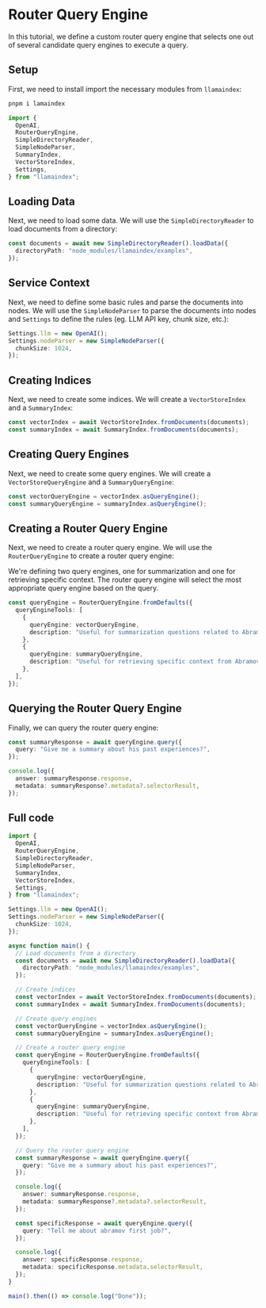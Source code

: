 # Router Query Engine

In this tutorial, we define a custom router query engine that selects one out of several candidate query engines to execute a query.

## Setup

First, we need to install import the necessary modules from `llamaindex`:

```bash
pnpm i lamaindex
```

```ts
import {
  OpenAI,
  RouterQueryEngine,
  SimpleDirectoryReader,
  SimpleNodeParser,
  SummaryIndex,
  VectorStoreIndex,
  Settings,
} from "llamaindex";
```

## Loading Data

Next, we need to load some data. We will use the `SimpleDirectoryReader` to load documents from a directory:

```ts
const documents = await new SimpleDirectoryReader().loadData({
  directoryPath: "node_modules/llamaindex/examples",
});
```

## Service Context

Next, we need to define some basic rules and parse the documents into nodes. We will use the `SimpleNodeParser` to parse the documents into nodes and `Settings` to define the rules (eg. LLM API key, chunk size, etc.):

```ts
Settings.llm = new OpenAI();
Settings.nodeParser = new SimpleNodeParser({
  chunkSize: 1024,
});
```

## Creating Indices

Next, we need to create some indices. We will create a `VectorStoreIndex` and a `SummaryIndex`:

```ts
const vectorIndex = await VectorStoreIndex.fromDocuments(documents);
const summaryIndex = await SummaryIndex.fromDocuments(documents);
```

## Creating Query Engines

Next, we need to create some query engines. We will create a `VectorStoreQueryEngine` and a `SummaryQueryEngine`:

```ts
const vectorQueryEngine = vectorIndex.asQueryEngine();
const summaryQueryEngine = summaryIndex.asQueryEngine();
```

## Creating a Router Query Engine

Next, we need to create a router query engine. We will use the `RouterQueryEngine` to create a router query engine:

We're defining two query engines, one for summarization and one for retrieving specific context. The router query engine will select the most appropriate query engine based on the query.

```ts
const queryEngine = RouterQueryEngine.fromDefaults({
  queryEngineTools: [
    {
      queryEngine: vectorQueryEngine,
      description: "Useful for summarization questions related to Abramov",
    },
    {
      queryEngine: summaryQueryEngine,
      description: "Useful for retrieving specific context from Abramov",
    },
  ],
});
```

## Querying the Router Query Engine

Finally, we can query the router query engine:

```ts
const summaryResponse = await queryEngine.query({
  query: "Give me a summary about his past experiences?",
});

console.log({
  answer: summaryResponse.response,
  metadata: summaryResponse?.metadata?.selectorResult,
});
```

## Full code

```ts
import {
  OpenAI,
  RouterQueryEngine,
  SimpleDirectoryReader,
  SimpleNodeParser,
  SummaryIndex,
  VectorStoreIndex,
  Settings,
} from "llamaindex";

Settings.llm = new OpenAI();
Settings.nodeParser = new SimpleNodeParser({
  chunkSize: 1024,
});

async function main() {
  // Load documents from a directory
  const documents = await new SimpleDirectoryReader().loadData({
    directoryPath: "node_modules/llamaindex/examples",
  });

  // Create indices
  const vectorIndex = await VectorStoreIndex.fromDocuments(documents);
  const summaryIndex = await SummaryIndex.fromDocuments(documents);

  // Create query engines
  const vectorQueryEngine = vectorIndex.asQueryEngine();
  const summaryQueryEngine = summaryIndex.asQueryEngine();

  // Create a router query engine
  const queryEngine = RouterQueryEngine.fromDefaults({
    queryEngineTools: [
      {
        queryEngine: vectorQueryEngine,
        description: "Useful for summarization questions related to Abramov",
      },
      {
        queryEngine: summaryQueryEngine,
        description: "Useful for retrieving specific context from Abramov",
      },
    ],
  });

  // Query the router query engine
  const summaryResponse = await queryEngine.query({
    query: "Give me a summary about his past experiences?",
  });

  console.log({
    answer: summaryResponse.response,
    metadata: summaryResponse?.metadata?.selectorResult,
  });

  const specificResponse = await queryEngine.query({
    query: "Tell me about abramov first job?",
  });

  console.log({
    answer: specificResponse.response,
    metadata: specificResponse.metadata.selectorResult,
  });
}

main().then(() => console.log("Done"));
```
